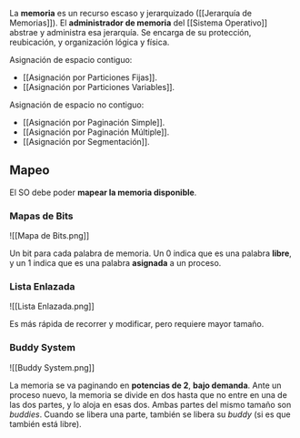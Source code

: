 La **memoria** es un recurso escaso y jerarquizado ([[Jerarquía de Memorias]]). El **administrador de memoria** del [[Sistema Operativo]] abstrae y administra esa jerarquía. Se encarga de su protección, reubicación, y organización lógica y física.

Asignación de espacio contiguo:

- [[Asignación por Particiones Fijas]].
- [[Asignación por Particiones Variables]].

Asignación de espacio no contiguo:

- [[Asignación por Paginación Simple]].
- [[Asignación por Paginación Múltiple]].
- [[Asignación por Segmentación]].

## Mapeo

El SO debe poder **mapear la memoria disponible**.

### Mapas de Bits

![[Mapa de Bits.png]]

Un bit para cada palabra de memoria. Un $0$ indica que es una palabra **libre**, y un $1$ indica que es una palabra **asignada** a un proceso.

### Lista Enlazada

![[Lista Enlazada.png]]

Es más rápida de recorrer y modificar, pero requiere mayor tamaño.

### Buddy System

![[Buddy System.png]]

La memoria se va paginando en **potencias de $2$**, **bajo demanda**. Ante un proceso nuevo, la memoria se divide en dos hasta que no entre en una de las dos partes, y lo aloja en esas dos. Ambas partes del mismo tamaño son _buddies_. Cuando se libera una parte, también se libera su _buddy_ (si es que también está libre).
